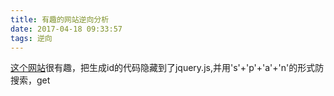 ```yaml
---
title: 有趣的网站逆向分析
date: 2017-04-18 09:33:57
tags: 逆向
---
```


[这个网站](http://cpquery.sipo.gov.cn/)很有趣，把生成id的代码隐藏到了jquery.js,并用's'+'p'+'a'+'n'的形式防搜索，get